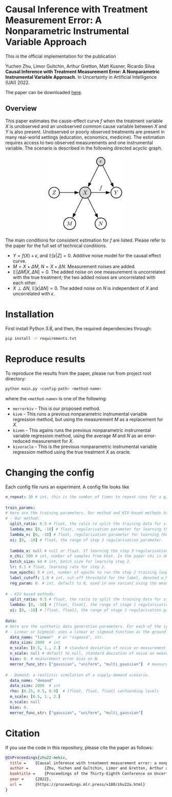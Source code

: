 # Causal Inference with Treatment Measurement Error: A Nonparametric Instrumental Variable Approach

This is the official implementation for the publication 

Yuchen Zhu, Limor Gultchin, Arthur Gretton, Matt Kusner, Ricardo Silva **Causal Inference with Treatment Measurement Error: A Nonparametric Instrumental Variable Approach.** In Uncertainty in Artificial Intelligence (UAI) 2022.

The paper can be downloaded [here](https://arxiv.org/abs/2206.09186). 

## Overview
This paper estimates the cause-effect curve $f$ when the treatment variable $X$ is unobserved and an unobserved common cause variable between $X$ and $Y$ is also present. Unobserved or poorly observed treatments are present in many real-world settings (education, economics, medicine). The estimation requires access to two observed measurements and one instrumental variable. The scenario is described in the following directed acyclic graph. 

<p align="center">
  <img width='250' src="figures/mekiv-setup.png" />
</p>

The main conditions for consistent estimation for $f$ are listed. Please refer to the paper for the full set of technical conditions.

* $Y = f(X) + \epsilon$, and $\mathbb{E}[\epsilon | Z] = 0$. Additive noise model for the causal effect curve.
* $M = X + \Delta M$, $N = X + \Delta N$. Measurement noises are added.
* $\mathbb E[\Delta M | X, \Delta N] = 0$. The added noise on one measurement is uncorrelated with the true treatment; the two added noises are uncorrelated with each other.
* $X\perp \Delta N$, $\mathbb E [\epsilon | \Delta N] = 0$. The added noise on $N$ is independent of $X$ and uncorrelated with $\epsilon$.


# Installation
First install Python 3.8, and then, the required dependencies through:
```sh
pip install -r requirements.txt
```

# Reproduce results

To reproduce the results from the paper, please run from project root directory:
```sh
python main.py <config-path> <method-name>
```

where the `<method-name>` is one of the following:

* `merrorkiv` - This is our proposed method.
* `kivm` - This runs a previous nonparametric instrumental variable regression method, but using the measurement $M$ as a replacement for $X$.
* `kivmn` - This agains runs the previous nonparametric instrumental variable regression method, using the average $M$ and $N$ as an error-reduced measurement for $X$.
* `kivoracle` - This is the previous nonparametric instrumental variable regression method using the true treatment $X$ as oracle.

# Changing the config
Each config file runs an experiment. A config file looks like

```yaml
n_repeat: 30 # int, this is the number of times to repeat runs for a given set of parameters.

train_params:
# Here are the training parameters. Our method and KIV-based methods have distinct sets of parameters:
# - Our method:
  split_ratio: 0.5 # float, the ratio to split the training data for step 1 and steps 2&3.
  lambda_mn: [0, -10] # float, regularisation parameter for learning the conditional mean embedding (CME) for (M,N) | Z.
  lambda_n: [0, -10] # float, regularisation parameter for learning the CME for N | Z.
  xi: [0, -10] # float, the range of step 3 regularisation parameter.

  lambda_x: null # null or float. If learning the step 3 regularisation parameter, set this to null. 
  n_chi: 500 # int, number of samples from khat. In the paper chi is denoted alpha, and khat is denoted q.
  batch_size: 64 # int, batch size for learning step 2.
  lr: 0.1 # float, learning rate for step 2.
  num_epochs: 5 # int, number of epochs to run the step 2 training loop for x.
  label_cutoff: 1.0 # int, cut-off threshold for the label, denoted w_MN in the paper; labels with real parts more than 1 standard deviation away from the mean are discarded.
  reg_param: 0. # int, default to 0, used in one variant using the mean of M and N to regularise the learned X.

# - KIV based methods:
  split_ratio: 0.5 # float, the ratio to split the training data for stage 1 and 2 of training.
  lambda: [0, -10] # [float, float], the range of stage 1 regularisation parameter.
  xi: [0, -10] # [float, float], the range of stage 2 regularisation parameter.

data:
# Here are the synthetic data generation parameters. For each of the synthetic datasets: linear, sigmoid and demand, the set of data parameters are distinct:
# - Linear or Sigmoid: uses a linear or sigmoid function as the ground truth cause-effect curve.
  data_name: "linear"  # or "sigmoid", str.
  data_size: 2000  # int
  m_scale: [0.5, 1., 2.]  # standard deviation of noise on measurement M
  n_scale: null # default to null, standard deviation of noise on measurement N
  bias: 0. # measurement error bias on N.
  merror_func_str: ["gaussian", "uniform", "multi_gaussian"]  # measurement error distribution, three designs are implemented: gaussian, uniform, or mixture-of-gaussian.

# - Demand: a realistic simulation of a supply-demand scenario.
  data_name: "demand"  
  data_size: 2000  # int
  rho: [0.25, 0.5, 0.9]  # [float, float, float] confounding levels
  m_scale: [0.5, 1., 2.]  
  n_scale: null
  bias: 0. 
  merror_func_str: ["gaussian", "uniform", "multi_gaussian"]  

```



# Citation
If you use the code in this repository, please cite the paper as follows:

```bibtex
@InProceedings{zhu22-mekiv,
  title = 	 {Causal inference with treatment measurement error: a nonparametric instrumental variable approach},
  author =       {Zhu, Yuchen and Gultchin, Limor and Gretton, Arthur and Kusner, Matt J. and Silva, Ricardo},
  booktitle = 	 {Proceedings of the Thirty-Eighth Conference on Uncertainty in Artificial Intelligence},
  year = 	 {2022},
  url = 	 {https://proceedings.mlr.press/v180/zhu22a.html}
}
```
